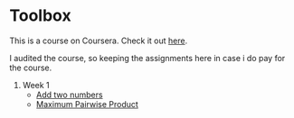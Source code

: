 # Toolbox

This is a course on Coursera. Check it out [here](https://www.coursera.org/learn/algorithmic-toolbox?).

I audited the course, so keeping the assignments here in case i do pay for the course.

1. Week 1
    * [Add two numbers]()
    * [Maximum Pairwise Product]()

